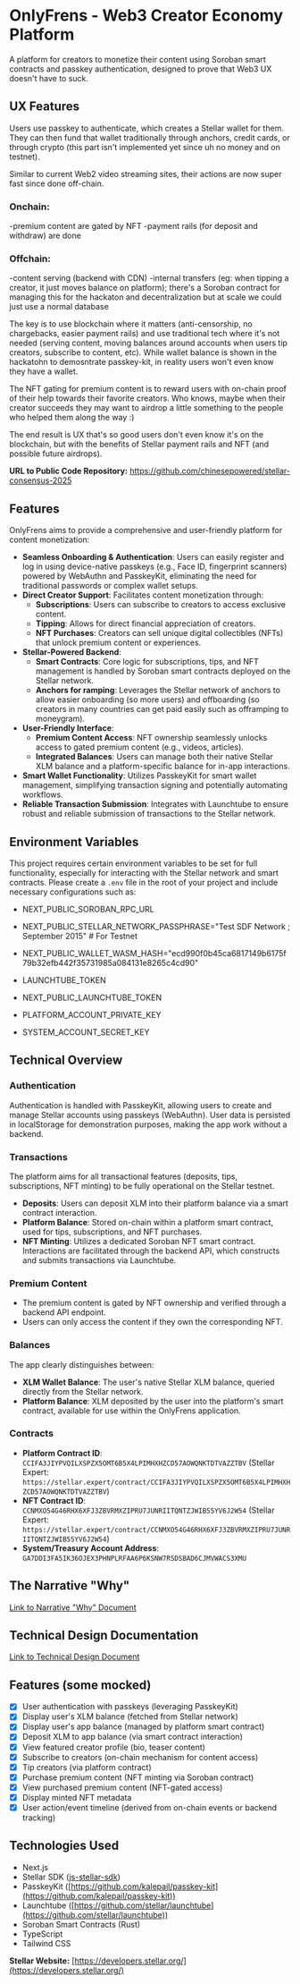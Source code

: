 # OnlyFrens - Web3 Creator Economy Platform

A platform for creators to monetize their content using Soroban smart contracts and passkey authentication, designed to prove that Web3 UX doesn't have to suck.

## UX Features

Users use passkey to authenticate, which creates a Stellar wallet for them. They can then fund that wallet traditionally through anchors, credit cards, or through crypto (this part isn't implemented yet since uh no money and on testnet).

Similar to current Web2 video streaming sites, their actions are now super fast since done off-chain.

### Onchain:
-premium content are gated by NFT
-payment rails (for deposit and withdraw) are done

### Offchain:
-content serving (backend with CDN)
-internal transfers (eg: when tipping a creator, it just moves balance on platform); there's a Soroban contract for managing this for the hackaton and decentralization but at scale we could just use a normal database

The key is to use blockchain where it matters (anti-censorship, no chargebacks, easier payment rails) and use traditional tech where it's not needed (serving content, moving balances around accounts when users tip creators, subscribe to content, etc). While wallet balance is shown in the hackatohn to demosntrate passkey-kit, in reality users won't even know they have a wallet.

The NFT gating for premium content is to reward users with on-chain proof of their help towards their favorite creators. Who knows, maybe when their creator succeeds they may want to airdrop a little something to the people who helped them along the way :)

The end result is UX that's so good users don't even know it's on the blockchain, but with the benefits of Stellar payment rails and NFT (and possible future airdrops).

**URL to Public Code Repository:** https://github.com/chinesepowered/stellar-consensus-2025

## Features

OnlyFrens aims to provide a comprehensive and user-friendly platform for content monetization:

- **Seamless Onboarding & Authentication**: Users can easily register and log in using device-native passkeys (e.g., Face ID, fingerprint scanners) powered by WebAuthn and PasskeyKit, eliminating the need for traditional passwords or complex wallet setups.
- **Direct Creator Support**: Facilitates content monetization through:
    - **Subscriptions**: Users can subscribe to creators to access exclusive content.
    - **Tipping**: Allows for direct financial appreciation of creators.
    - **NFT Purchases**: Creators can sell unique digital collectibles (NFTs) that unlock premium content or experiences.
- **Stellar-Powered Backend**:
    - **Smart Contracts**: Core logic for subscriptions, tips, and NFT management is handled by Soroban smart contracts deployed on the Stellar network.
    - **Anchors for ramping**: Leverages the Stellar network of anchors to allow easier onboarding (so more users) and offboarding (so creators in many countries can get paid easily such as offramping to moneygram).
- **User-Friendly Interface**:
    - **Premium Content Access**: NFT ownership seamlessly unlocks access to gated premium content (e.g., videos, articles).
    - **Integrated Balances**: Users can manage both their native Stellar XLM balance and a platform-specific balance for in-app interactions.
- **Smart Wallet Functionality**: Utilizes PasskeyKit for smart wallet management, simplifying transaction signing and potentially automating workflows.
- **Reliable Transaction Submission**: Integrates with Launchtube to ensure robust and reliable submission of transactions to the Stellar network.

## Environment Variables

This project requires certain environment variables to be set for full functionality, especially for interacting with the Stellar network and smart contracts. Please create a `.env` file in the root of your project and include necessary configurations such as:

- NEXT_PUBLIC_SOROBAN_RPC_URL
- NEXT_PUBLIC_STELLAR_NETWORK_PASSPHRASE="Test SDF Network ; September 2015" # For Testnet
- NEXT_PUBLIC_WALLET_WASM_HASH="ecd990f0b45ca6817149b6175f79b32efb442f35731985a084131e8265c4cd90"

- LAUNCHTUBE_TOKEN
- NEXT_PUBLIC_LAUNCHTUBE_TOKEN
- PLATFORM_ACCOUNT_PRIVATE_KEY
- SYSTEM_ACCOUNT_SECRET_KEY

## Technical Overview

### Authentication

Authentication is handled with PasskeyKit, allowing users to create and manage Stellar accounts using passkeys (WebAuthn). User data is persisted in localStorage for demonstration purposes, making the app work without a backend.

### Transactions

The platform aims for all transactional features (deposits, tips, subscriptions, NFT minting) to be fully operational on the Stellar testnet.

- **Deposits**: Users can deposit XLM into their platform balance via a smart contract interaction.
- **Platform Balance**: Stored on-chain within a platform smart contract, used for tips, subscriptions, and NFT purchases.
- **NFT Minting**: Utilizes a dedicated Soroban NFT smart contract. Interactions are facilitated through the backend API, which constructs and submits transactions via Launchtube.

### Premium Content

- The premium content is gated by NFT ownership and verified through a backend API endpoint.
- Users can only access the content if they own the corresponding NFT.

### Balances

The app clearly distinguishes between:
- **XLM Wallet Balance**: The user's native Stellar XLM balance, queried directly from the Stellar network.
- **Platform Balance**: XLM deposited by the user into the platform's smart contract, available for use within the OnlyFrens application.

### Contracts
- **Platform Contract ID**: `CCIFA3JIYPVQILXSPZX5OMT6B5X4LPIMHXHZCD57AOWQNKTDTVAZZTBV` (Stellar Expert: `https://stellar.expert/contract/CCIFA3JIYPVQILXSPZX5OMT6B5X4LPIMHXHZCD57AOWQNKTDTVAZZTBV`)
- **NFT Contract ID**:  `CCNMXO54G46RHX6XFJ3ZBVRMXZIPRU7JUNRIITQNTZJWIB55YV6J2W54` (Stellar Expert: `https://stellar.expert/contract/CCNMXO54G46RHX6XFJ3ZBVRMXZIPRU7JUNRIITQNTZJWIB55YV6J2W54`)
- **System/Treasury Account Address**: `GA7DDI3FA5IK36OJEX3PHNPLRFAA6P6KSNW7RSDSBAD6CJMVWACS3XMU`

## The Narrative "Why"

[Link to Narrative "Why" Document](./NARRATIVE_WHY.md)

## Technical Design Documentation

[Link to Technical Design Document](./TECHNICAL_DESIGN.md)

## Features (some mocked)

*   [x] User authentication with passkeys (leveraging PasskeyKit)
*   [x] Display user's XLM balance (fetched from Stellar network)
*   [x] Display user's app balance (managed by platform smart contract)
*   [x] Deposit XLM to app balance (via smart contract interaction)
*   [x] View featured creator profile (bio, teaser content)
*   [x] Subscribe to creators (on-chain mechanism for content access)
*   [x] Tip creators (via platform contract)
*   [x] Purchase premium content (NFT minting via Soroban contract)
*   [x] View purchased premium content (NFT-gated access)
*   [x] Display minted NFT metadata
*   [x] User action/event timeline (derived from on-chain events or backend tracking)

## Technologies Used

*   Next.js
*   Stellar SDK ([js-stellar-sdk](https://github.com/stellar/js-stellar-sdk))
*   PasskeyKit ([https://github.com/kalepail/passkey-kit](https://github.com/kalepail/passkey-kit))
*   Launchtube ([https://github.com/stellar/launchtube](https://github.com/stellar/launchtube))
*   Soroban Smart Contracts (Rust)
*   TypeScript
*   Tailwind CSS


**Stellar Website:** 
[https://developers.stellar.org/](https://developers.stellar.org/)
